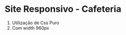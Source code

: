 <h1> Site Responsivo - Cafeteria </h1>
  <ol>
    <li>  Utilização de Css Puro  </li>
    <li>  Com width 960px  </li>
  </ol>
    
  
